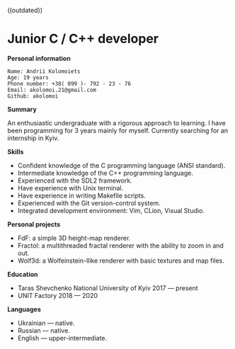 
((outdated))

# Junior C / C++ developer


**Personal information**

```
Name: Andrii Kolomoiets
Age: 19 years
Phone number: +38( 099 )- 792 - 23 - 76
Email: akolomoi.21@gmail.com
Github: akolomoi
```
**Summary**

An enthusiastic undergraduate with a rigorous approach to learning. I have been programming for 3 years
mainly for myself. Currently searching for an internship in Kyiv.

**Skills**

- Confident knowledge of the C programming language (ANSI standard).
- Intermediate knowledge of the C++ programming language.
- Experienced with the SDL2 framework.
- Have experience with Unix terminal.
- Have experience in writing Makefile scripts.
- Experienced with the Git version-control system.
- Integrated development environment: Vim, CLion, Visual Studio.

**Personal projects**

- FdF: a simple 3D height-map renderer.
- Fractol: a multithreaded fractal renderer with the ability to zoom in and out.
- Wolf3d: a Wolfeinstein-llike renderer with basic textures and map files.

**Education**

- Taras Shevchenko National University of Kyiv 2017 — present
- UNIT Factory 2018 — 2020

**Languages**

- Ukrainian — native.
- Russian — native.
- English — upper-intermediate.



